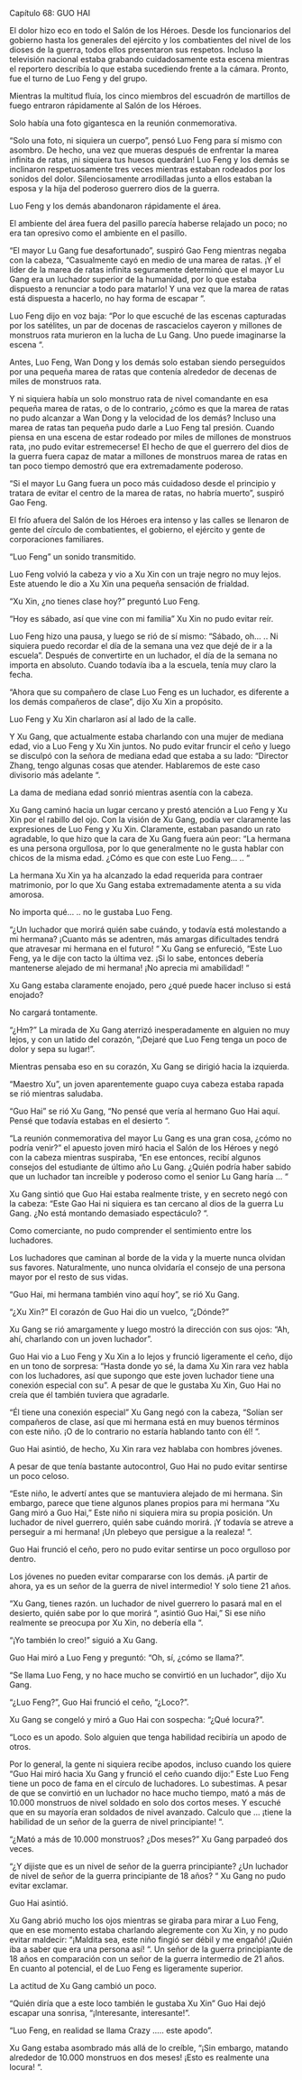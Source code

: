 Capítulo 68: GUO HAI

El dolor hizo eco en todo el Salón de los Héroes. Desde los funcionarios del gobierno hasta los generales del ejército y los combatientes del nivel de los dioses de la guerra, todos ellos presentaron sus respetos. Incluso la televisión nacional estaba grabando cuidadosamente esta escena mientras el reportero describía lo que estaba sucediendo frente a la cámara. Pronto, fue el turno de Luo Feng y del grupo.

Mientras la multitud fluía, los cinco miembros del escuadrón de martillos de fuego entraron rápidamente al Salón de los Héroes.

Solo había una foto gigantesca en la reunión conmemorativa.

“Solo una foto, ni siquiera un cuerpo”, pensó Luo Feng para sí mismo con asombro. De hecho, una vez que mueras después de enfrentar la marea infinita de ratas, ¡ni siquiera tus huesos quedarán! Luo Feng y los demás se inclinaron respetuosamente tres veces mientras estaban rodeados por los sonidos del dolor. Silenciosamente arrodilladas junto a ellos estaban la esposa y la hija del poderoso guerrero dios de la guerra.

Luo Feng y los demás abandonaron rápidamente el área.

El ambiente del área fuera del pasillo parecía haberse relajado un poco; no era tan opresivo como el ambiente en el pasillo.

“El mayor Lu Gang fue desafortunado”, suspiró Gao Feng mientras negaba con la cabeza, “Casualmente cayó en medio de una marea de ratas. ¡Y el líder de la marea de ratas infinita seguramente determinó que el mayor Lu Gang era un luchador superior de la humanidad, por lo que estaba dispuesto a renunciar a todo para matarlo! Y una vez que la marea de ratas está dispuesta a hacerlo, no hay forma de escapar “.

Luo Feng dijo en voz baja: “Por lo que escuché de las escenas capturadas por los satélites, un par de docenas de rascacielos cayeron y millones de monstruos rata murieron en la lucha de Lu Gang. Uno puede imaginarse la escena “.

Antes, Luo Feng, Wan Dong y los demás solo estaban siendo perseguidos por una pequeña marea de ratas que contenía alrededor de decenas de miles de monstruos rata.

Y ni siquiera había un solo monstruo rata de nivel comandante en esa pequeña marea de ratas, o de lo contrario, ¿cómo es que la marea de ratas no pudo alcanzar a Wan Dong y la velocidad de los demás? Incluso una marea de ratas tan pequeña pudo darle a Luo Feng tal presión. Cuando piensa en una escena de estar rodeado por miles de millones de monstruos rata, ¡no pudo evitar estremecerse! El hecho de que el guerrero del dios de la guerra fuera capaz de matar a millones de monstruos marea de ratas en tan poco tiempo demostró que era extremadamente poderoso.

“Si el mayor Lu Gang fuera un poco más cuidadoso desde el principio y tratara de evitar el centro de la marea de ratas, no habría muerto”, suspiró Gao Feng.

El frío afuera del Salón de los Héroes era intenso y las calles se llenaron de gente del círculo de combatientes, el gobierno, el ejército y gente de corporaciones familiares.

“Luo Feng” un sonido transmitido.

Luo Feng volvió la cabeza y vio a Xu Xin con un traje negro no muy lejos. Este atuendo le dio a Xu Xin una pequeña sensación de frialdad.

“Xu Xin, ¿no tienes clase hoy?” preguntó Luo Feng.

“Hoy es sábado, así que vine con mi familia” Xu Xin no pudo evitar reír.

Luo Feng hizo una pausa, y luego se rió de sí mismo: “Sábado, oh… .. Ni siquiera puedo recordar el día de la semana una vez que dejé de ir a la escuela”. Después de convertirte en un luchador, el día de la semana no importa en absoluto. Cuando todavía iba a la escuela, tenía muy claro la fecha.

“Ahora que su compañero de clase Luo Feng es un luchador, es diferente a los demás compañeros de clase”, dijo Xu Xin a propósito.

Luo Feng y Xu Xin charlaron así al lado de la calle.

Y Xu Gang, que actualmente estaba charlando con una mujer de mediana edad, vio a Luo Feng y Xu Xin juntos. No pudo evitar fruncir el ceño y luego se disculpó con la señora de mediana edad que estaba a su lado: “Director Zhang, tengo algunas cosas que atender. Hablaremos de este caso divisorio más adelante “.

La dama de mediana edad sonrió mientras asentía con la cabeza.

Xu Gang caminó hacia un lugar cercano y prestó atención a Luo Feng y Xu Xin por el rabillo del ojo. Con la visión de Xu Gang, podía ver claramente las expresiones de Luo Feng y Xu Xin. Claramente, estaban pasando un rato agradable, lo que hizo que la cara de Xu Gang fuera aún peor: “La hermana es una persona orgullosa, por lo que generalmente no le gusta hablar con chicos de la misma edad. ¿Cómo es que con este Luo Feng… .. “

La hermana Xu Xin ya ha alcanzado la edad requerida para contraer matrimonio, por lo que Xu Gang estaba extremadamente atenta a su vida amorosa.

No importa qué… .. no le gustaba Luo Feng.

“¿Un luchador que morirá quién sabe cuándo, y todavía está molestando a mi hermana? ¡Cuanto más se adentren, más amargas dificultades tendrá que atravesar mi hermana en el futuro! “ Xu Gang se enfureció, “Este Luo Feng, ya le dije con tacto la última vez. ¡Si lo sabe, entonces debería mantenerse alejado de mi hermana! ¡No aprecia mi amabilidad! “

Xu Gang estaba claramente enojado, pero ¿qué puede hacer incluso si está enojado?

No cargará tontamente.

“¿Hm?” La mirada de Xu Gang aterrizó inesperadamente en alguien no muy lejos, y con un latido del corazón, “¡Dejaré que Luo Feng tenga un poco de dolor y sepa su lugar!”.

Mientras pensaba eso en su corazón, Xu Gang se dirigió hacia la izquierda.

“Maestro Xu”, un joven aparentemente guapo cuya cabeza estaba rapada se rió mientras saludaba.

“Guo Hai” se rió Xu Gang, “No pensé que vería al hermano Guo Hai aquí. Pensé que todavía estabas en el desierto “.

“La reunión conmemorativa del mayor Lu Gang es una gran cosa, ¿cómo no podría venir?” el apuesto joven miró hacia el Salón de los Héroes y negó con la cabeza mientras suspiraba, “En ese entonces, recibí algunos consejos del estudiante de último año Lu Gang. ¿Quién podría haber sabido que un luchador tan increíble y poderoso como el senior Lu Gang haría ... “

Xu Gang sintió que Guo Hai estaba realmente triste, y en secreto negó con la cabeza: “Este Gao Hai ni siquiera es tan cercano al dios de la guerra Lu Gang. ¿No está montando demasiado espectáculo? “.

Como comerciante, no pudo comprender el sentimiento entre los luchadores.

Los luchadores que caminan al borde de la vida y la muerte nunca olvidan sus favores. Naturalmente, uno nunca olvidaría el consejo de una persona mayor por el resto de sus vidas.

“Guo Hai, mi hermana también vino aquí hoy”, se rió Xu Gang.

“¿Xu Xin?” El corazón de Guo Hai dio un vuelco, “¿Dónde?”

Xu Gang se rió amargamente y luego mostró la dirección con sus ojos: “Ah, ahí, charlando con un joven luchador”.

Guo Hai vio a Luo Feng y Xu Xin a lo lejos y frunció ligeramente el ceño, dijo en un tono de sorpresa: “Hasta donde yo sé, la dama Xu Xin rara vez habla con los luchadores, así que supongo que este joven luchador tiene una conexión especial con su”. A pesar de que le gustaba Xu Xin, Guo Hai no creía que él también tuviera que agradarle.

“Él tiene una conexión especial” Xu Gang negó con la cabeza, “Solían ser compañeros de clase, así que mi hermana está en muy buenos términos con este niño. ¡O de lo contrario no estaría hablando tanto con él! “.

Guo Hai asintió, de hecho, Xu Xin rara vez hablaba con hombres jóvenes.

A pesar de que tenía bastante autocontrol, Guo Hai no pudo evitar sentirse un poco celoso.

“Este niño, le advertí antes que se mantuviera alejado de mi hermana. Sin embargo, parece que tiene algunos planes propios para mi hermana “Xu Gang miró a Guo Hai,” Este niño ni siquiera mira su propia posición. Un luchador de nivel guerrero, quién sabe cuándo morirá. ¡Y todavía se atreve a perseguir a mi hermana! ¡Un plebeyo que persigue a la realeza! “.

Guo Hai frunció el ceño, pero no pudo evitar sentirse un poco orgulloso por dentro.

Los jóvenes no pueden evitar compararse con los demás. ¡A partir de ahora, ya es un señor de la guerra de nivel intermedio! Y solo tiene 21 años.

“Xu Gang, tienes razón. un luchador de nivel guerrero lo pasará mal en el desierto, quién sabe por lo que morirá “, asintió Guo Hai,” Si ese niño realmente se preocupa por Xu Xin, no debería ella “.

“¡Yo también lo creo!” siguió a Xu Gang.

Guo Hai miró a Luo Feng y preguntó: “Oh, sí, ¿cómo se llama?”.

“Se llama Luo Feng, y no hace mucho se convirtió en un luchador”, dijo Xu Gang.

“¿Luo Feng?”, Guo Hai frunció el ceño, “¿Loco?”.

Xu Gang se congeló y miró a Guo Hai con sospecha: “¿Qué locura?”.

“Loco es un apodo. Solo alguien que tenga habilidad recibiría un apodo de otros.

Por lo general, la gente ni siquiera recibe apodos, incluso cuando los quiere “Guo Hai miró hacia Xu Gang y frunció el ceño cuando dijo:” Este Luo Feng tiene un poco de fama en el círculo de luchadores. Lo subestimas. A pesar de que se convirtió en un luchador no hace mucho tiempo, mató a más de 10.000 monstruos de nivel soldado en solo dos cortos meses. Y escuché que en su mayoría eran soldados de nivel avanzado. Calculo que ... ¡tiene la habilidad de un señor de la guerra de nivel principiante! “.

“¿Mató a más de 10.000 monstruos? ¿Dos meses?” Xu Gang parpadeó dos veces.

“¿Y dijiste que es un nivel de señor de la guerra principiante? ¿Un luchador de nivel de señor de la guerra principiante de 18 años? “ Xu Gang no pudo evitar exclamar.

Guo Hai asintió.

Xu Gang abrió mucho los ojos mientras se giraba para mirar a Luo Feng, que en ese momento estaba charlando alegremente con Xu Xin, y no pudo evitar maldecir: “¡Maldita sea, este niño fingió ser débil y me engañó! ¡Quién iba a saber que era una persona así! “. Un señor de la guerra principiante de 18 años en comparación con un señor de la guerra intermedio de 21 años. En cuanto al potencial, el de Luo Feng es ligeramente superior.

La actitud de Xu Gang cambió un poco.

“Quién diría que a este loco también le gustaba Xu Xin” Guo Hai dejó escapar una sonrisa, “¡Interesante, interesante!”.

“Luo Feng, en realidad se llama Crazy ..... este apodo”.

Xu Gang estaba asombrado más allá de lo creíble, “¡Sin embargo, matando alrededor de 10.000 monstruos en dos meses! ¡Esto es realmente una locura! “.